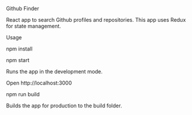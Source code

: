 Github Finder

React app to search Github profiles and repositories. This app uses Redux for state management.

Usage

npm install

npm start

Runs the app in the development mode.

Open http://localhost:3000

npm run build

Builds the app for production to the build folder.
